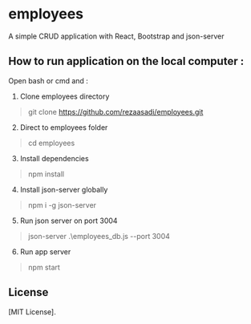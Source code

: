 # employees
A simple CRUD application with React, Bootstrap and json-server 

## How to run application on the local computer :

Open bash or cmd and :

1) Clone employees directory
 > git clone https://github.com/rezaasadi/employees.git
 
2) Direct to employees folder
 > cd employees

3) Install dependencies
 > npm  install

4) Install json-server globally 
 > npm i -g json-server
 
5)  Run json server on port 3004
 > json-server .\employees_db.js --port 3004

6)  Run app server
 > npm start
  
  
## License

[MIT License].
